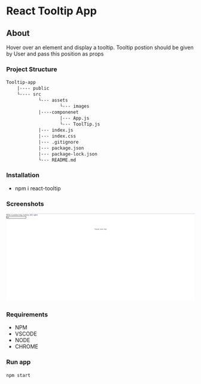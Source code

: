 # React Tooltip App

## About
Hover over an element and display a tooltip. Tooltip postion should be given by User and pass this position as props

### Project Structure
```
Tooltip-app
    |---- public
    └---- src
            └--- assets
                    └--- images
            |----componenet
                    |--- App.js
                    └--- ToolTip.js
            |--- index.js
            |--- index.css
            |--- .gitignore
            |--- package.json
            |--- package-lock.json
            └--- README.md
```

### Installation

* npm i react-tooltip

### Screenshots
![index-screenshot][index-screenshot]


### Requirements

* NPM
* VSCODE
* NODE
* CHROME

### Run app

    npm start

[index-screenshot]: src/assets/images/index-ss.png

